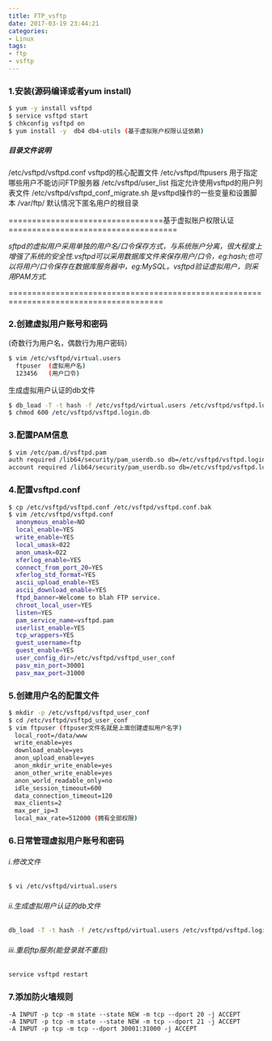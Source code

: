 ```yaml
---
title: FTP_vsftp
date: 2017-03-19 23:44:21
categories:
- Linux
tags:
- ftp
- vsftp
---
```

<!-- more -->
### 1.安装(源码编译或者yum install)

```bash
$ yum -y install vsftpd
$ service vsftpd start
$ chkconfig vsftpd on
$ yum install -y  db4 db4-utils (基于虚拟账户权限认证依赖)
```

##### 目录文件说明

  /etc/vsftpd/vsftpd.conf              vsftpd的核心配置文件
  /etc/vsftpd/ftpusers                 用于指定哪些用户不能访问FTP服务器
  /etc/vsftpd/user_list                指定允许使用vsftpd的用户列表文件
  /etc/vsftpd/vsftpd_conf_migrate.sh   是vsftpd操作的一些变量和设置脚本
  /var/ftp/                            默认情况下匿名用户的根目录

=================================基于虚拟账户权限认证====================================

_sftpd的虚拟用户采用单独的用户名/口令保存方式，与系统账户分离，很大程度上增强了系统的安全性.vsftpd可以采用数据库文件来保存用户/口令，eg:hash;也可以将用户/口令保存在数据库服务器中，eg:MySQL。vsftpd验证虚拟用户，则采用PAM方式._

=======================================================================================

### 2.创建虚拟用户账号和密码

 (奇数行为用户名，偶数行为用户密码）

```bash
$ vim /etc/vsftpd/virtual.users
  ftpuser  (虚拟用户名)
  123456   (用户口令)
```

生成虚拟用户认证的db文件

```bash
$ db_load -T -t hash -f /etc/vsftpd/virtual.users /etc/vsftpd/vsftpd.login.db
$ chmod 600 /etc/vsftpd/vsftpd.login.db
```

### 3.配置PAM信息

```bash
$ vim /etc/pam.d/vsftpd.pam
auth required /lib64/security/pam_userdb.so db=/etc/vsftpd/vsftpd.login
account required /lib64/security/pam_userdb.so db=/etc/vsftpd/vsftpd.login
```

###  4.配置vsftpd.conf

```bash
$ cp /etc/vsftpd/vsftpd.conf /etc/vsftpd/vsftpd.conf.bak
$ vim /etc/vsftpd/vsftpd.conf
  anonymous_enable=NO
  local_enable=YES
  write_enable=YES
  local_umask=022
  anon_umask=022   
  xferlog_enable=YES
  connect_from_port_20=YES
  xferlog_std_format=YES
  ascii_upload_enable=YES
  ascii_download_enable=YES
  ftpd_banner=Welcome to blah FTP service.
  chroot_local_user=YES
  listen=YES
  pam_service_name=vsftpd.pam
  userlist_enable=YES
  tcp_wrappers=YES
  guest_username=ftp
  guest_enable=YES
  user_config_dir=/etc/vsftpd/vsftpd_user_conf
  pasv_min_port=30001
  pasv_max_port=31000
```

###  5.创建用户名的配置文件

```bash
$ mkdir -p /etc/vsftpd/vsftpd_user_conf
$ cd /etc/vsftpd/vsftpd_user_conf
$ vim ftpuser (ftpuser文件名就是上面创建虚拟用户名字)
　local_root=/data/www
　write_enable=yes
　download_enable=yes
　anon_upload_enable=yes
　anon_mkdir_write_enable=yes
　anon_other_write_enable=yes
　anon_world_readable_only=no
　idle_session_timeout=600
　data_connection_timeout=120
　max_clients=2
　max_per_ip=3
　local_max_rate=512000 (拥有全部权限)
```

###  6.日常管理虚拟用户账号和密码

###### i.修改文件

   ```bash
$ vi /etc/vsftpd/virtual.users
   ```

###### ii.生成虚拟用户认证的db文件

   ```bash
db_load -T -t hash -f /etc/vsftpd/virtual.users /etc/vsftpd/vsftpd.login.db
   ```

###### iii.重启ftp服务(能登录就不重启)

   ```bash
service vsftpd restart
   ```

### 7.添加防火墙规则

```shell
-A INPUT -p tcp -m state --state NEW -m tcp --dport 20 -j ACCEPT
-A INPUT -p tcp -m state --state NEW -m tcp --dport 21 -j ACCEPT
-A INPUT -p tcp -m tcp --dport 30001:31000 -j ACCEPT
```


